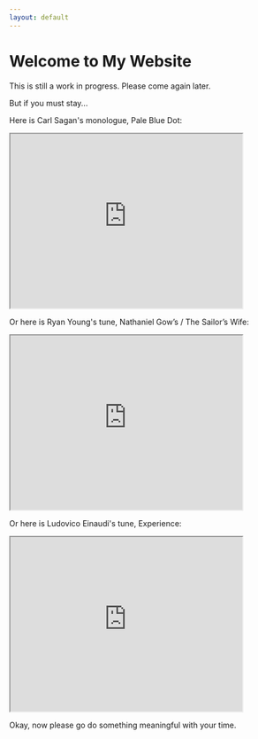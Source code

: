 ```yaml
---
layout: default
---
```


# Welcome to My Website

This is still a work in progress. Please come again later.

But if you must stay... 

Here is Carl Sagan's monologue, Pale Blue Dot:
<div>
    <iframe src="https://www.youtube.com/embed/wupToqz1e2g" width="420" height="315"></iframe>
</div>

Or here is Ryan Young's tune, Nathaniel Gow’s / The Sailor’s Wife:
<div>
    <iframe src="https://www.youtube.com/embed/3T-8Ur753Mw" width="420" height="315"></iframe>
</div>

Or here is Ludovico Einaudi's tune, Experience:
<div>
    <iframe src="https://www.youtube.com/embed/hN_q-_nGv4U" width="420" height="315"></iframe>
</div>

Okay, now please go do something meaningful with your time.

